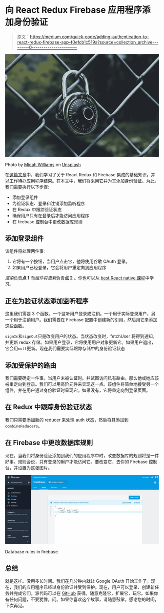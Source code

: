 # 向 React Redux Firebase 应用程序添加身份验证

> 原文：<https://medium.com/quick-code/adding-authentication-to-react-redux-firebase-app-f0efcb1c519a?source=collection_archive---------0----------------------->

![](img/0181e8bb2a04979c9fda22c8213be9f0.png)

Photo by [Micah Williams](https://unsplash.com/photos/lmFJOx7hPc4?utm_source=unsplash&utm_medium=referral&utm_content=creditCopyText) on [Unsplash](https://unsplash.com/?utm_source=unsplash&utm_medium=referral&utm_content=creditCopyText)

在[这篇文章](/quick-code/how-to-integrate-react-redux-and-firebase-in-3-simple-steps-c44804a6af38)中，我们学习了关于 React Redux 和 Firebase 集成的基础知识，并以工作待办应用程序结束。在本文中，我们将采用它并为其添加身份验证。为此，我们需要执行以下步骤:

*   添加登录组件
*   为验证状态、登录和注销添加监听程序
*   在 Redux 中跟踪验证状态
*   确保用户只有在登录后才能访问应用程序
*   在 firebase 控制台中更改数据库规则

## 添加登录组件

该组件将处理两件事:

1.  它将有一个按钮，当用户点击它，他将使用谷歌 OAuth 登录。
2.  如果用户已经登录，它会将用户重定向到应用程序

*渲染*负责**点 1** 而*组件将更新*负责**点 2** 。你也可以从 [best React native 课程](https://blog.coursesity.com/free-react-native-courses/)中学习。

## 正在为验证状态添加监听程序

这里我们需要 3 个函数。一个监听用户登录或注销。一个用于实际登录用户，另一个用于注销用户。我们需要在 Firebase 配置中创建新的引用，然后用它来添加这些函数。

`signIn`和`signOut`只是改变用户的状态。当状态改变时，fetchUser 将得到通知，并更新 redux 存储。如果用户登录，它将使用用户对象更新它。如果用户退出，它会用`null`更新。现在我们需要实际跟踪存储中的身份验证状态

## 添加受保护的路由

我们需要确定一件事。当用户未被认证时。并试图访问私有路由。那么他或她应该被重定向到登录。我们可以用高阶元件来实现这一点。该组件将简单地接受另一个组件，并在用户通过身份验证时呈现它。如果没有，它将重定向到登录页面。

## 在 Redux 中跟踪身份验证状态

我们只需要添加新的 reducer 来处理 auth 状态，然后将其添加到`combineReducers`。

## 在 Firebase 中更改数据库规则

现在，当我们将身份验证添加到我们的应用程序中时，改变数据库的规则将是一件好事。规则会说，只有登录的用户才能访问它。要改变它，去你的 Firebase 控制台，并设置为这张图片。

![](img/14267000e6b69f8e1c138c9e2e145106.png)

Database rules in firebase

## 总结

就是这样。没用多长时间。我们在几分钟内就让 Google OAuth 开始工作了。现在，我们的应用程序已经过身份验证并受到保护。现在，用户可以登录、创建新任务并完成它们。源代码可以在 [GitHub](https://github.com/codewithbernard/react-redux-firebase) 获得。随意克隆它，扩展它，玩它。如果你有任何问题，不要犹豫，问。如果你喜欢这个故事，请随意鼓掌。感谢您的时间，下次再见。